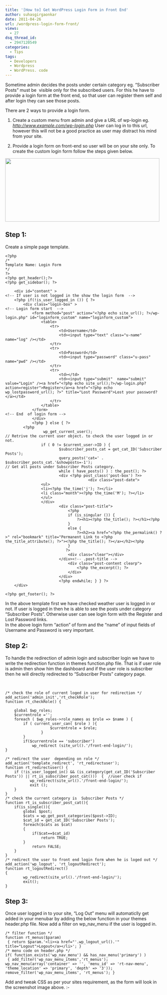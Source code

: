 ```yaml
---
title: '[How to] Get WordPress Login Form in Front End'
author: suhasgirgaonkar
date: 2011-04-26
url: /wordpress-login-form-front/
views:
  - 27
dsq_thread_id:
  - 2947120549
categories:
  - Tips
tags:
  - Developers
  - Wordpress
  - WordPress. code
---
```

Sometime admin decides the posts under certain category eg. “Subscriber Posts” must be &nbsp;visible only for the subscribed users. For this he have to provide a login form at the front end, so that user can register them self and after login they can see those posts.

There are 2 ways to provide a login form.

  1. Create a custom menu from admin and give a URL of wp-login eg. *http://www.example.com/wp-login.php*
User can log in to this url, however this will not be a good practice as user may distract his mind from your site.

  2. Provide a login form on front-end so user will be on your site only. To create the custom login form follow the steps given below.

<a href="http://wpveda.com/wordpress-login-form-front/front_end_login_screen/" onclick="_gaq.push(['_trackEvent', 'outbound-article', 'http://wpveda.com/wordpress-login-form-front/front_end_login_screen/', '']);" rel="attachment wp-att-2507"><img class="size-full  alignnone wp-image-50085" src="http://cdn.devilsworkshop.org/files/2011/04/front_end_login_screen.png" alt="" width="493" height="202" /></a>

## Step 1:

Create a simple page template.

<pre><code class="no-highlight">&lt;?php
/*
Template Name: Login Form
*/
?&gt;
&lt;?php get_header();?&gt;
&lt;?php get_sidebar(); ?&gt;

    &lt;div id="content" &gt;
&lt;!-- If user is not logged in the show the login form  --&gt;
    &lt;?php if(!is_user_logged_in ()) { ?&gt;
        &lt;div class="login-box" &gt;
&lt;!-- Login form start  --&gt;
            &lt;form method="post" action="&lt;?php echo site_url(); ?&gt;/wp-login.php" id="loginform_custom" name="loginform_custom"&gt;
                &lt;table&gt;
                    &lt;tr&gt;
                        &lt;td&gt;Username&lt;/td&gt;
                        &lt;td&gt;&lt;input type="text" class="u-name" name="log" /&gt;&lt;/td&gt;
                    &lt;/tr&gt;
                    &lt;tr&gt;
                        &lt;td&gt;Password&lt;/td&gt;
                        &lt;td&gt;&lt;input type="password" class="u-pass" name="pwd" /&gt;&lt;/td&gt;
                    &lt;/tr&gt;
                    &lt;tr&gt;
                        &lt;td&gt;&lt;/td&gt;
                        &lt;td&gt;&lt;input type="submit"  name="submit" value="Login" /&gt;&lt;a href="&lt;?php echo site_url();?&gt;/wp-login.php?action=register"&gt;Register&lt;/a&gt;&lt;a href="&lt;?php echo wp_lostpassword_url(); ?&gt;" title="Lost Password"&gt;Lost your password?&lt;/a&gt;&lt;/td&gt;
                    &lt;/tr&gt;
                &lt;/table&gt;     
            &lt;/form&gt;
&lt;!-- End  of login form --&gt;
            &lt;/div&gt;
            &lt;?php } else { ?&gt;
        &lt;?php
                 wp_get_current_user();
// Retrive the current user object. to check the user logged in or not.
                if ( 0 != $current_user-&gt;ID ) {
                        $subscriber_posts_cat = get_cat_ID('Subscriber Posts');
                        query_posts('cat=' . $subscriber_posts_cat.'&showposts=-1');
// Get all posts under Subscriber Posts category.
                        while ( have_posts() ) : the_post(); ?&gt;
                        &lt;div &lt;?php post_class('post-box') ?&gt;&gt;
                                     &lt;div class="post-date"&gt;
                &lt;ul&gt;
                &lt;li&gt;&lt;?php the_time('j'); ?&gt;&lt;/li&gt;
                &lt;li class="month"&gt;&lt;?php the_time('M'); ?&gt;&lt;/li&gt;
                &lt;/ul&gt;
                &lt;/div&gt;
                        &lt;div class="post-title"&gt;
                            &lt;?php
                            if (is_singular ()) {
                                ?&gt;&lt;h1&gt;&lt;?php the_title(); ?&gt;&lt;/h1&gt;&lt;?php
                            }
                            else {
                                ?&gt;&lt;h2&gt;&lt;a href="&lt;?php the_permalink() ?&gt;" rel="bookmark" title="Permanent Link to &lt;?php the_title_attribute(); ?&gt;"&gt;&lt;?php the_title(); ?&gt;&lt;/a&gt;&lt;/h2&gt;&lt;?php
                            }
                           ?&gt;
                            &lt;div class="clear"&gt;&lt;/div&gt;
                        &lt;/div&gt;&lt;!-- .post-title --&gt;
                            &lt;div class="post-content clearp"&gt;
                                &lt;?php the_excerpt(); ?&gt;
                            &lt;/div&gt;
                        &lt;/div&gt;
                        &lt;?php endwhile; } } ?&gt;
    &lt;/div&gt;

&lt;?php get_footer(); ?&gt;
</code></pre>

In the above template first we have checked weather user is logged in or not. If user is logged in then he is able to see the posts under category “Subscriber Posts”. Otherwise user can see login form with the Register and Lost Password links.  
In the above login form “action” of form and the “name” of input fields of Username and Password is very important.

## Step 2:

To handle the redirection of admin login and subscriber login we have to write the redirection function in themes function.php file. That is if user role is admin then show him the dashboard and if the user role is subscriber then he will directly redirected to “Subscriber Posts” category page.

&nbsp;

<pre><code class="no-highlight">/* check the role of current loged in user for redirection */
add_action('admin_init','rt_checkRole');
function rt_checkRole() {

    global $wp_roles;
    $currentrole ='';
	foreach ( $wp_roles-&gt;role_names as $role =&gt; $name ) {
		if ( current_user_can( $role ) ){
                    $currentrole = $role;
                }
        }
        if($currentrole == 'subscriber')
            wp_redirect (site_url().'/front-end-login/');
}

/* redirect the user  depending on role */
add_action('template_redirect', 'rt_redirectuser');
function rt_redirectuser() {
    if (!is_user_logged_in() && (is_category(get_cat_ID('Subscriber Posts')) || rt_is_subscriber_post_cat()))  {  //user check if
           wp_redirect(site_url().'/front-end-login/');
           exit ();
    }
}
/* check the current category is  Subscriber Posts */
function rt_is_subscriber_post_cat(){
    if(is_single()){
        global $post;
        $cats = wp_get_post_categories($post-&gt;ID);
        $cat_id = get_cat_ID('Subscriber Posts');
        foreach($cats as $cat)
        {
            if($cat==$cat_id)
                return TRUE;
        }
            return FALSE;
    }
}
/* redirect the user to front end login form when he is loged out */
add_action('wp_logout', 'rt_logoutRedirect');
function rt_logoutRedirect()
{
        wp_redirect(site_url().'/front-end-login/');
        exit();
}</code></pre>

## Step 3:

Once user logged in to your site, “Log Out” menu will automaticlly get added in your menubar by adding the below function in your themes header.php file. Now add a filter on wp\_nav\_menu if the user is logged in.

<pre><code class="no-highlight">/* filter function */
function rt_menus($param)
&nbsp;{ return $param.'&lt;li&gt;&lt;a href="'.wp_logout_url().'" title="Logout"&gt;Logout&lt;/a&gt;&lt;/li&gt;'; }
/* menu code on header.php */
if( function_exists('wp_nav_menu') && has_nav_menu('primary') )
&nbsp;{ add_filter('wp_nav_menu_items','rt_menus');
wp_nav_menu(array('container' =&gt; '', 'menu_id' =&gt; 'rt-nav-menu', 'theme_location' =&gt; 'primary', 'depth' =&gt; '3'));
remove_filter('wp_nav_menu_items', 'rt_menus'); }</code></pre>

Add and tweak CSS as per your sites requirement, as the form will look in the screenshot image above. <img src="http://devilsworkshop.org/wp-includes/images/smilies/simple-smile.png" alt=":-)" class="wp-smiley" style="height: 1em; max-height: 1em;" />
